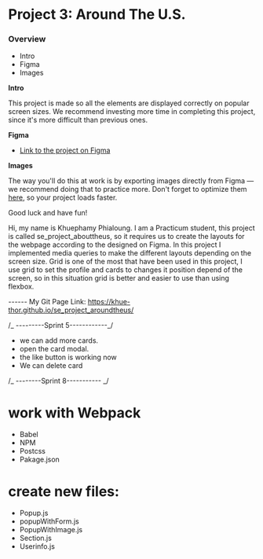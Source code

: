 # Project 3: Around The U.S.

### Overview

- Intro
- Figma
- Images

**Intro**

This project is made so all the elements are displayed correctly on popular screen sizes. We recommend investing more time in completing this project, since it's more difficult than previous ones.

**Figma**

- [Link to the project on Figma](https://www.figma.com/file/ii4xxsJ0ghevUOcssTlHZv/Sprint-3%3A-Around-the-US?node-id=0%3A1)

**Images**

The way you'll do this at work is by exporting images directly from Figma — we recommend doing that to practice more. Don't forget to optimize them [here](https://tinypng.com/), so your project loads faster.

Good luck and have fun!

Hi, my name is Khuephamy Phialoung. I am a Practicum student, this project is called
se_project_abouttheus, so it requires us to create the layouts for the webpage according to the designed on Figma. In this project I implemented media queries to make the different layouts depending on the screen size. Grid is one of the most that have been used in this project, I use grid to set the profile and cards to changes it position depend of the screen, so in this situation grid is better and easier to use than using flexbox.

------ My Git Page Link: https://khue-thor.github.io/se_project_aroundtheus/

/_ ---------Sprint 5------------_/

- we can add more cards.
- open the card modal.
- the like button is working now
- We can delete card

/_ --------Sprint 8----------- _/

# work with Webpack

- Babel
- NPM
- Postcss
- Pakage.json

# create new files:

- Popup.js
- popupWithForm.js
- PopupWithImage.js
- Section.js
- Userinfo.js
